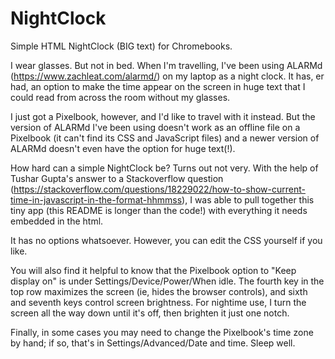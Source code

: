 # NightClock
Simple HTML NightClock (BIG text) for Chromebooks.

I wear glasses. But not in bed. When I'm travelling, I've been using ALARMd (https://www.zachleat.com/alarmd/) on my laptop as a night clock. It has, er had, an option to make the time appear on the screen in huge text that I could read from across the room without my glasses.

I just got a Pixelbook, however, and I'd like to travel with it instead. But the version of ALARMd I've been using doesn't work as an offline file on a Pixelbook (it can't find its CSS and JavaScript files) and a newer version of ALARMd doesn't even have the option for huge text(!).

How hard can a simple NightClock be? Turns out not very. With the help of Tushar Gupta's answer to a Stackoverflow question (https://stackoverflow.com/questions/18229022/how-to-show-current-time-in-javascript-in-the-format-hhmmss), I was able to pull together this tiny app (this README is longer than the code!) with everything it needs embedded in the html.

It has no options whatsoever. However, you can edit the CSS yourself if you like.

You will also find it helpful to know that the Pixelbook option to "Keep display on" is under Settings/Device/Power/When idle. The fourth key in the top row maximizes the screen (ie, hides the browser controls), and sixth and seventh keys control screen brightness. For nightime use, I turn the screen all the way down until it's off, then brighten it just one notch.

Finally, in some cases you may need to change the Pixelbook's time zone by hand; if so, that's in Settings/Advanced/Date and time. Sleep well.

